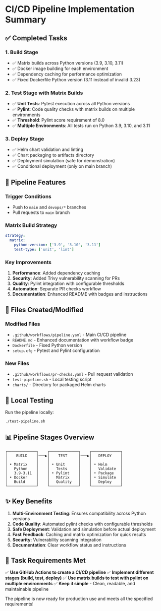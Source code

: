 # CI/CD Pipeline Implementation Summary

## ✅ Completed Tasks

### 1. **Build Stage**
- ✅ Matrix builds across Python versions (3.9, 3.10, 3.11)
- ✅ Docker image building for each environment
- ✅ Dependency caching for performance optimization
- ✅ Fixed Dockerfile Python version (3.11 instead of invalid 3.23)

### 2. **Test Stage with Matrix Builds**
- ✅ **Unit Tests**: Pytest execution across all Python versions
- ✅ **Pylint**: Code quality checks with matrix builds on multiple environments
- ✅ **Threshold**: Pylint score requirement of 8.0
- ✅ **Multiple Environments**: All tests run on Python 3.9, 3.10, and 3.11

### 3. **Deploy Stage**
- ✅ Helm chart validation and linting
- ✅ Chart packaging to artifacts directory
- ✅ Deployment simulation (safe for demonstration)
- ✅ Conditional deployment (only on main branch)

## 🚀 Pipeline Features

### **Trigger Conditions**
- Push to `main` and `devops/*` branches
- Pull requests to `main` branch

### **Matrix Build Strategy**
```yaml
strategy:
  matrix:
    python-version: ['3.9', '3.10', '3.11']
    test-type: ['unit', 'lint']
```

### **Key Improvements**
1. **Performance**: Added dependency caching
2. **Security**: Added Trivy vulnerability scanning for PRs
3. **Quality**: Pylint integration with configurable thresholds
4. **Automation**: Separate PR checks workflow
5. **Documentation**: Enhanced README with badges and instructions

## 📁 Files Created/Modified

### **Modified Files**
- `.github/workflows/pipeline.yaml` - Main CI/CD pipeline
- `README.md` - Enhanced documentation with workflow badge
- `Dockerfile` - Fixed Python version
- `setup.cfg` - Pytest and Pylint configuration

### **New Files**
- `.github/workflows/pr-checks.yaml` - Pull request validation
- `test-pipeline.sh` - Local testing script
- `charts/` - Directory for packaged Helm charts

## 🔧 Local Testing

Run the pipeline locally:
```bash
./test-pipeline.sh
```

## 📊 Pipeline Stages Overview

```
┌─────────────┐    ┌─────────────┐    ┌─────────────┐
│    BUILD    │───▶│    TEST     │───▶│   DEPLOY    │
│             │    │             │    │             │
│ • Matrix    │    │ • Unit      │    │ • Helm      │
│   Python    │    │   Tests     │    │   Validate  │
│   3.9-3.11  │    │ • Pylint    │    │ • Package   │
│ • Docker    │    │   Matrix    │    │ • Simulate  │
│   Build     │    │   Quality   │    │   Deploy    │
└─────────────┘    └─────────────┘    └─────────────┘
```

## ✨ Key Benefits

1. **Multi-Environment Testing**: Ensures compatibility across Python versions
2. **Code Quality**: Automated pylint checks with configurable thresholds
3. **Safe Deployment**: Validation and simulation before actual deployment
4. **Fast Feedback**: Caching and matrix optimization for quick results
5. **Security**: Vulnerability scanning integration
6. **Documentation**: Clear workflow status and instructions

## 🎯 Task Requirements Met

✅ **Use GitHub Actions to create a CI/CD pipeline**
✅ **Implement different stages (build, test, deploy)**
✅ **Use matrix builds to test with pylint on multiple environments**
✅ **Keep it simple** - Clean, readable, and maintainable pipeline

The pipeline is now ready for production use and meets all the specified requirements!
